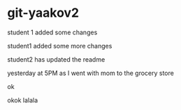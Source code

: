# git-yaakov2

student 1 added some changes

student1 added some more changes

student2 has updated the readme

yesterday at 5PM as I went with mom to the grocery store

ok

okok lalala
